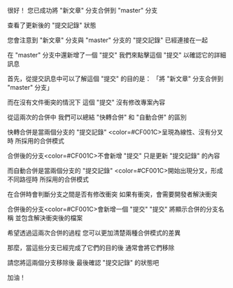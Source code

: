 很好！
您已成功將 "新文章" 分支合併到 "master" 分支

查看了更新後的 "提交記錄" 狀態

您會注意到 "新文章" 分支與 "master" 分支的
"提交記錄" 已經連接在一起

在 "master" 分支中還新增了一個 "提交"
我們來點擊這個 "提交" 以確認它的詳細訊息

首先，從提交訊息中可以了解這個 "提交" 的目的是：
「將 "新文章" 分支合併到 "master" 分支」

而在沒有文件衝突的情況下
這個 "提交" 沒有修改專案內容

從這兩次的合併中
我們可以總結 "快轉合併" 和 "自動合併" 的區別

快轉合併是當兩個分支的 "提交記錄"
<color=#CF001C>呈現為線性、沒有分叉時</color>
所採用的合併模式

合併後的分支<color=#CF001C>不會新增 "提交"</color>
只是更新 "提交記錄" 的內容

而自動合併是當兩個分支的 "提交記錄" 
<color=#CF001C>開始出現分叉，形成不同路徑時</color>
所採用的合併模式

在合併時會判斷分支之間是否有修改衝突
如果有衝突，會需要開發者解決衝突

合併後的分支<color=#CF001C>會新增一個 "提交"</color>
"提交" 將顯示合併的分支名稱
並包含解決衝突後的檔案

希望透過這兩次合併的過程
您可以更加清楚兩種合併模式的差異

那麼，當這些分支已經完成了它們的目的後
通常會將它們移除

請您將這兩個分支移除後
最後確認 "提交記錄" 的狀態吧

加油！

